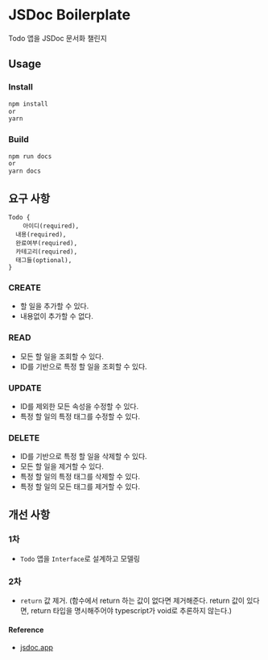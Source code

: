 # JSDoc Boilerplate

Todo 앱을 JSDoc 문서화 챌린지

## Usage

### Install

```bash
npm install
or
yarn
```

### Build

```bash
npm run docs
or
yarn docs
```

## 요구 사항

```
Todo {
    아이디(required),
  내용(required),
  완료여부(required),
  카테고리(required),
  태그들(optional),
}
```

### CREATE

- 할 일을 추가할 수 있다.
- 내용없이 추가할 수 없다.

### READ

- 모든 할 일을 조회할 수 있다.
- ID를 기반으로 특정 할 일을 조회할 수 있다.

### UPDATE

- ID를 제외한 모든 속성을 수정할 수 있다.
- 특정 할 일의 특정 태그를 수정할 수 있다.

### DELETE

- ID를 기반으로 특정 할 일을 삭제할 수 있다.
- 모든 할 일을 제거할 수 있다.
- 특정 할 일의 특정 태그를 삭제할 수 있다.
- 특정 할 일의 모든 태그를 제거할 수 있다.

## 개선 사항

### 1차

- `Todo` 앱을 `Interface`로 설계하고 모델링

### 2차

- `return` 값 제거.
  (함수에서 return 하는 값이 없다면 제거해준다. return 값이 있다면, return 타입을 명시해주어야 typescript가 void로 추론하지 않는다.)

#### Reference

- [jsdoc.app](https://jsdoc.app)
